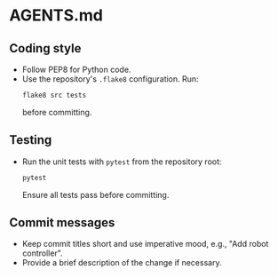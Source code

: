 # AGENTS.md

## Coding style
- Follow PEP8 for Python code.
- Use the repository's `.flake8` configuration. Run:
  ```bash
  flake8 src tests
  ```
  before committing.

## Testing
- Run the unit tests with `pytest` from the repository root:
  ```bash
  pytest
  ```
  Ensure all tests pass before committing.

## Commit messages
- Keep commit titles short and use imperative mood, e.g., "Add robot controller".
- Provide a brief description of the change if necessary.
